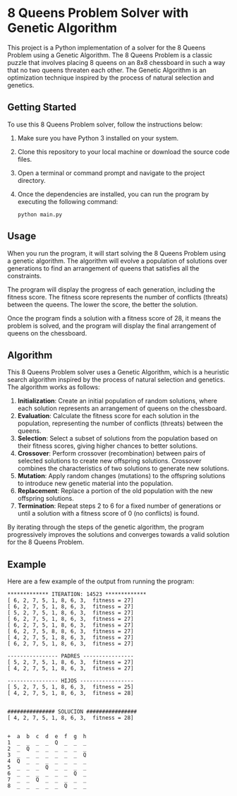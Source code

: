 # 8 Queens Problem Solver with Genetic Algorithm

This project is a Python implementation of a solver for the 8 Queens Problem using a Genetic Algorithm. The 8 Queens Problem is a classic puzzle that involves placing 8 queens on an 8x8 chessboard in such a way that no two queens threaten each other. The Genetic Algorithm is an optimization technique inspired by the process of natural selection and genetics.

## Getting Started

To use this 8 Queens Problem solver, follow the instructions below:

1. Make sure you have Python 3 installed on your system.
2. Clone this repository to your local machine or download the source code files.
3. Open a terminal or command prompt and navigate to the project directory.
4. Once the dependencies are installed, you can run the program by executing the following command:

   ```shell
   python main.py
   ```

## Usage

When you run the program, it will start solving the 8 Queens Problem using a genetic algorithm. The algorithm will evolve a population of solutions over generations to find an arrangement of queens that satisfies all the constraints.

The program will display the progress of each generation, including the fitness score. The fitness score represents the number of conflicts (threats) between the queens. The lower the score, the better the solution.

Once the program finds a solution with a fitness score of 28, it means the problem is solved, and the program will display the final arrangement of queens on the chessboard.

## Algorithm

This 8 Queens Problem solver uses a Genetic Algorithm, which is a heuristic search algorithm inspired by the process of natural selection and genetics. The algorithm works as follows:

1. **Initialization**: Create an initial population of random solutions, where each solution represents an arrangement of queens on the chessboard.
2. **Evaluation**: Calculate the fitness score for each solution in the population, representing the number of conflicts (threats) between the queens.
3. **Selection**: Select a subset of solutions from the population based on their fitness scores, giving higher chances to better solutions.
4. **Crossover**: Perform crossover (recombination) between pairs of selected solutions to create new offspring solutions. Crossover combines the characteristics of two solutions to generate new solutions.
5. **Mutation**: Apply random changes (mutations) to the offspring solutions to introduce new genetic material into the population.
6. **Replacement**: Replace a portion of the old population with the new offspring solutions.
7. **Termination**: Repeat steps 2 to 6 for a fixed number of generations or until a solution with a fitness score of 0 (no conflicts) is found.

By iterating through the steps of the genetic algorithm, the program progressively improves the solutions and converges towards a valid solution for the 8 Queens Problem.

## Example

Here are a few example of the output from running the program:

```
************* ITERATION: 14523 *************
[ 6, 2, 7, 5, 1, 8, 6, 3,  fitness = 27]
[ 6, 2, 7, 5, 1, 8, 6, 3,  fitness = 27]
[ 5, 2, 7, 5, 1, 8, 6, 3,  fitness = 27]
[ 6, 2, 7, 5, 1, 8, 6, 3,  fitness = 27]
[ 6, 2, 7, 5, 1, 8, 6, 3,  fitness = 27]
[ 6, 2, 7, 5, 8, 8, 6, 3,  fitness = 27]
[ 4, 2, 7, 5, 1, 8, 6, 3,  fitness = 27]
[ 6, 2, 7, 5, 1, 8, 6, 3,  fitness = 27]

---------------- PADRES ----------------
[ 5, 2, 7, 5, 1, 8, 6, 3,  fitness = 27]
[ 4, 2, 7, 5, 1, 8, 6, 3,  fitness = 27]

---------------- HIJOS -----------------
[ 5, 2, 7, 5, 1, 8, 6, 3,  fitness = 25]
[ 4, 2, 7, 5, 1, 8, 6, 3,  fitness = 28]


############### SOLUCION ################
[ 4, 2, 7, 5, 1, 8, 6, 3,  fitness = 28]


+  a  b  c  d  e  f  g  h
1  _  _  _  _  Q  _  _  _
2  _  Q  _  _  _  _  _  _
3  _  _  _  _  _  _  _  Q
4  Q  _  _  _  _  _  _  _
5  _  _  _  Q  _  _  _  _
6  _  _  _  _  _  _  Q  _
7  _  _  Q  _  _  _  _  _
8  _  _  _  _  _  Q  _  _

```
